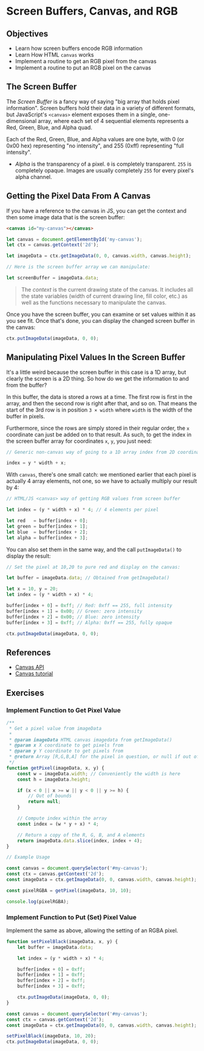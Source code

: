 # Screen Buffers, Canvas, and RGB

## Objectives

* Learn how screen buffers encode RGB information
* Learn How HTML `canvas` works
* Implement a routine to get an RGB pixel from the canvas
* Implement a routine to put an RGB pixel on the canvas

## The Screen Buffer

The *Screen Buffer* is a fancy way of saying "big array that holds pixel
information". Screen buffers hold their data in a variety of different
formats, but JavaScript's `<canvas>` element exposes them in a single,
one-dimensional array, where each set of 4 sequential elements
represents a Red, Green, Blue, and Alpha quad.

Each of the Red, Green, Blue, and Alpha values are one byte, with 0 (or
0x00 hex) representing "no intensity", and 255 (0xff) representing "full
intensity".

* *Alpha* is the transparency of a pixel. `0` is completely transparent. `255`
  is completely opaque. Images are usually completely `255` for every pixel's
  alpha channel.


## Getting the Pixel Data From A Canvas

If you have a reference to the canvas in JS, you can get the context and then
some image data that is the screen buffer:

```html
<canvas id="my-canvas"></canvas>
```

```javascript
let canvas = document.getElementById('my-canvas');
let ctx = canvas.getContext('2d');

let imageData = ctx.getImageData(0, 0, canvas.width, canvas.height);

// Here is the screen buffer array we can manipulate:

let screenBuffer = imageData.data;
```

> The _context_ is the current drawing state of the canvas. It includes all the
> state variables (width of current drawing line, fill color, etc.) as well as
> the functions necessary to manipulate the canvas.

Once you have the screen buffer, you can examine or set values within it
as you see fit. Once that's done, you can display the changed screen
buffer in the canvas:

```javascript
ctx.putImageData(imageData, 0, 0);
```


## Manipulating Pixel Values In the Screen Buffer

It's a little weird because the screen buffer in this case is a 1D array, but
clearly the screen is a 2D thing. So how do we get the information to and from
the buffer?

In this buffer, the data is stored a rows at a time. The first row is first in
the array, and then the second row is right after that, and so on. That means
the start of the 3rd row is in position `3 × width` where `width` is the width
of the buffer in pixels.

Furthermore, since the rows are simply stored in their regular order, the `x`
coordinate can just be added on to that result. As such, to get the index in the
screen buffer array for coordinates `x`, `y`, you just need:

```javascript
// Generic non-canvas way of going to a 1D array index from 2D coordinates:

index = y * width + x;
```

With `canvas`, there's one small catch: we mentioned earlier that each
pixel is actually 4 array elements, not one, so we have to actually
multiply our result by 4:

```javascript
// HTML/JS <canvas> way of getting RGB values from screen buffer

let index = (y * width + x) * 4; // 4 elements per pixel

let red   = buffer[index + 0];
let green = buffer[index + 1];
let blue  = buffer[index + 2];
let alpha = buffer[index + 3];
```

You can also set them in the same way, and the call `putImageData()` to display the result:

```javascript
// Set the pixel at 10,20 to pure red and display on the canvas:

let buffer = imageData.data; // Obtained from getImageData()

let x = 10, y = 20;
let index = (y * width + x) * 4;

buffer[index + 0] = 0xff; // Red: 0xff == 255, full intensity
buffer[index + 1] = 0x00; // Green: zero intensity
buffer[index + 2] = 0x00; // Blue: zero intensity
buffer[index + 3] = 0xff; // Alpha: 0xff == 255, fully opaque

ctx.putImageData(imageData, 0, 0);
```

## References

* [Canvas API](https://developer.mozilla.org/en-US/docs/Web/API/Canvas_API)
* [Canvas tutorial](https://developer.mozilla.org/en-US/docs/Web/API/Canvas_API/Tutorial)


## Exercises

### Implement Function to Get Pixel Value

```javascript
/**
 * Get a pixel value from imageData
 *
 * @param imageData HTML canvas imagedata from getImageData()
 * @param x X coordinate to get pixels from
 * @param y Y coordinate to get pixels from
 * @return Array [R,G,B,A] for the pixel in question, or null if out of bounds
 */
function getPixel(imageData, x, y) {
    const w = imageData.width; // Conveniently the width is here
    const h = imageData.height;

    if (x < 0 || x >= w || y < 0 || y >= h) {
        // Out of bounds
        return null;
    }

    // Compute index within the array
    const index = (w * y + x) * 4;

    // Return a copy of the R, G, B, and A elements
    return imageData.data.slice(index, index + 4);
}

// Example Usage

const canvas = document.querySelector('#my-canvas');
const ctx = canvas.getContext('2d');
const imageData = ctx.getImageData(0, 0, canvas.width, canvas.height);

const pixelRGBA = getPixel(imageData, 10, 10);

console.log(pixelRGBA);
```

### Implement Function to Put (Set) Pixel Value

Implement the same as above, allowing the setting of an RGBA pixel.

```javascript
function setPixelBlack(imageData, x, y) {
    let buffer = imageData.data;

    let index = (y * width + x) * 4;

    buffer[index + 0] = 0xff; 
    buffer[index + 1] = 0xff; 
    buffer[index + 2] = 0xff; 
    buffer[index + 3] = 0xff; 

    ctx.putImageData(imageData, 0, 0);
}

const canvas = document.querySelector('#my-canvas');
const ctx = canvas.getContext('2d');
const imageData = ctx.getImageData(0, 0, canvas.width, canvas.height);

setPixelBlack(imageData, 10, 20);
ctx.putImageData(imageData, 0, 0);
